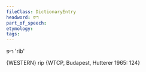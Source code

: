 ```yaml
---
fileClass: DictionaryEntry
headword: ריפּ
part_of_speech: 
etymology: 
tags: 
---
```

ריפּ
'rib'

{WESTERN}
rip {WTCP, Budapest, Hutterer 1965: 124}
